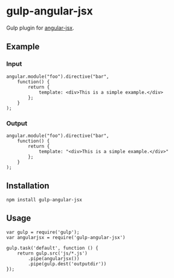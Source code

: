 # gulp-angular-jsx
Gulp plugin for [angular-jsx](https://www.github.com/thesam/angular-jsx).

## Example
### Input
```
angular.module("foo").directive("bar",
    function() {
        return {
            template: <div>This is a simple example.</div>
        };
    }
);
```
### Output
```
angular.module("foo").directive("bar",
    function() {
        return {
            template: "<div>This is a simple example.</div>"
        };
    }
);
```
## Installation
```
npm install gulp-angular-jsx
```
## Usage
```
var gulp = require('gulp');
var angularjsx = require('gulp-angular-jsx')

gulp.task('default', function () {
    return gulp.src('js/*.js')
        .pipe(angularjsx())
        .pipe(gulp.dest('outputdir'))
});
```
